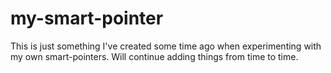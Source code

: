 my-smart-pointer
================

This is just something I've created some time ago when experimenting with my own smart-pointers. Will continue adding things from time to time.
